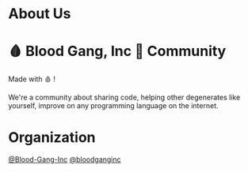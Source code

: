 # About Us

# 🩸 Blood Gang, Inc 🥀 Community
  Made with 🩸 !

We're a community about sharing code, helping other degenerates like yourself, improve on
any programming language on the internet.


# Organization

[@Blood-Gang-Inc](https://github.com/Blood-Gang-Inc) [@bloodganginc](https://www.youtube.com/@bloodganginc)

